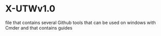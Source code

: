 # X-UTWv1.0

file that contains several Github tools that can be used on windows with Cmder and that contains guides
